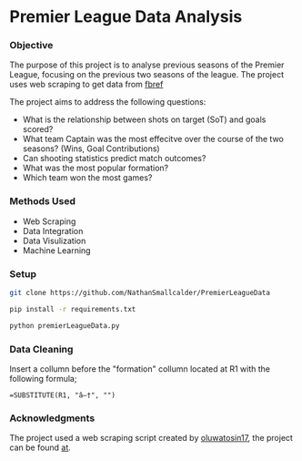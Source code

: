 # Premier League Data Analysis

### Objective

The purpose of this project is to analyse previous seasons of the Premier League, focusing on the previous two seasons of the league. The project uses web scraping to get data from [fbref](https://fbref.com/en/)

The project aims to address the following questions:

- What is the relationship between shots on target (SoT) and goals scored?
- What team Captain was the most effecitve over the course of the two seasons? (Wins, Goal Contributions)
- Can shooting statistics predict match outcomes?
- What was the most popular formation?
- Which team won the most games?

### Methods Used

- Web Scraping
- Data Integration
- Data Visulization
- Machine Learning

### Setup

```bash
git clone https://github.com/NathanSmallcalder/PremierLeagueData
```

```bash
pip install -r requirements.txt
```

```bash
python premierLeagueData.py
```
### Data Cleaning

Insert a collumn before the "formation" collumn located at R1 with the following formula;

```
=SUBSTITUTE(R1, "â—†", "")
```




### Acknowledgments

The project used a web scraping script created by [oluwatosin17](https://github.com/oluwatosin17), the project can be found [at](https://github.com/oluwatosin17/Web-Scraping-Football-Matches-From-The-EPL-With-Python-/blob/main/Web%20Scraping%20Football%20Matches%20From%20The%20EPL%20.ipynb).
